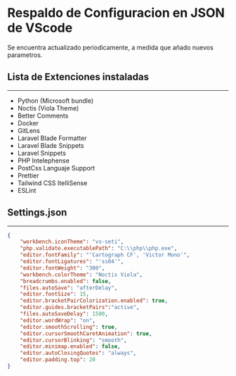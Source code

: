 # Respaldo de Configuracion en JSON de VScode

Se encuentra actualizado periodicamente, a medida que añado nuevos parametros.

## Lista de Extenciones instaladas
---
- Python (Microsoft bundle)
- Noctis (Viola Theme)
- Better Comments
- Docker
- GitLens
- Laravel Blade Formatter
- Laravel Blade Snippets
- Laravel Snippets
- PHP Intelephense
- PostCss Languaje Support
- Prettier
- Tailwind CSS ItelliSense
- ESLint

## Settings.json
---
```json
{
    "workbench.iconTheme": "vs-seti",
    "php.validate.executablePath": "C:\\php\\php.exe",
    "editor.fontFamily": "'Cartograph CF', 'Victor Mono'",
    "editor.fontLigatures": "'ss04'",
    "editor.fontWeight": "300",
    "workbench.colorTheme": "Noctis Viola",
    "breadcrumbs.enabled": false,
    "files.autoSave": "afterDelay",
    "editor.fontSize": 15,
    "editor.bracketPairColorization.enabled": true,
    "editor.guides.bracketPairs":"active",
    "files.autoSaveDelay": 1500,
    "editor.wordWrap": "on",
    "editor.smoothScrolling": true,
    "editor.cursorSmoothCaretAnimation": true,
    "editor.cursorBlinking": "smooth",
    "editor.minimap.enabled": false,
    "editor.autoClosingQuotes": "always",
    "editor.padding.top": 20
}
```